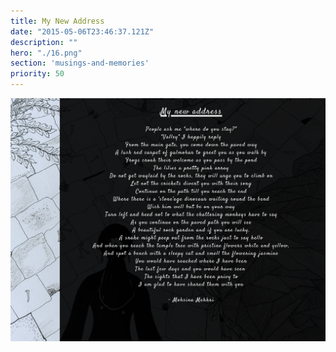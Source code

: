 ```yaml
---
title: My New Address
date: "2015-05-06T23:46:37.121Z"
description: ""
hero: "./16.png"
section: 'musings-and-memories'
priority: 50
---
```


![4](./4.png)